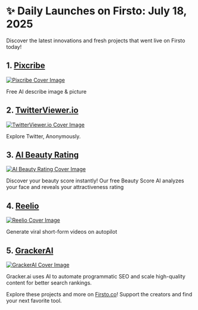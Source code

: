 # ✨ Daily Launches on Firsto: July 18, 2025

Discover the latest innovations and fresh projects that went live on Firsto today!

## 1. [Pixcribe](https://firsto.co/projects/pixcribe)

[![Pixcribe Cover Image](https://607255gt6f.ufs.sh/f/ViZtN9dvJxPtvsfA5CociYO9t6oKsqmZw2gkD5EJvPQLMe4G)](https://firsto.co/projects/pixcribe)

 Free AI describe image & picture



## 2. [TwitterViewer.io](https://firsto.co/projects/twitterviewer-io)

[![TwitterViewer.io Cover Image](https://607255gt6f.ufs.sh/f/ViZtN9dvJxPtrj82fIuBH9nNyiJqCjTReOXasxfZ3pokcdGM)](https://firsto.co/projects/twitterviewer-io)

 Explore Twitter, Anonymously.



## 3. [AI Beauty Rating](https://firsto.co/projects/ai-beauty-rating)

[![AI Beauty Rating Cover Image](https://607255gt6f.ufs.sh/f/ViZtN9dvJxPtRnarIXOHxh3QudU68iJNCsg4OfWyTonb9rjR)](https://firsto.co/projects/ai-beauty-rating)

 Discover your beauty score instantly! Our free Beauty Score AI analyzes your face and reveals your attractiveness rating



## 4. [Reelio](https://firsto.co/projects/reelio)

[![Reelio Cover Image](https://607255gt6f.ufs.sh/f/ViZtN9dvJxPt79IuGyBtUlOYpDaikF8wo2qhx5fALrXjyCg0)](https://firsto.co/projects/reelio)

 Generate viral short-form videos on autopilot



## 5. [GrackerAI](https://firsto.co/projects/grackerai)

[![GrackerAI Cover Image](https://607255gt6f.ufs.sh/f/ViZtN9dvJxPtAEVTAxRXFlrZiSP1hOy5tcEu29DvsCK7Hdno)](https://firsto.co/projects/grackerai)

 Gracker.ai uses AI to automate programmatic SEO and scale high-quality content for better search rankings.




Explore these projects and more on [Firsto.co](https://firsto.co)! Support the creators and find your next favorite tool.
